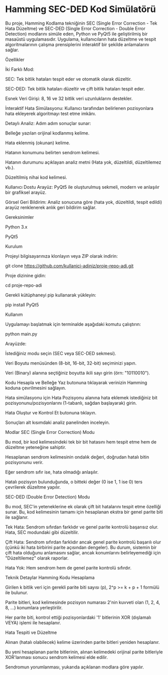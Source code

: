 # Hamming SEC-DED Kod Simülatörü

Bu proje, Hamming Kodlama tekniğinin SEC (Single Error Correction - Tek Hata Düzeltme) ve SEC-DED (Single Error Correction - Double Error Detection) modlarını simüle eden, Python ve PyQt5 ile geliştirilmiş bir masaüstü uygulamasıdır. Uygulama, kullanıcıların hata düzeltme ve tespit algoritmalarının çalışma prensiplerini interaktif bir şekilde anlamalarını sağlar.

Özellikler

İki Farklı Mod:

SEC: Tek bitlik hataları tespit eder ve otomatik olarak düzeltir.

SEC-DED: Tek bitlik hataları düzeltir ve çift bitlik hataları tespit eder.

Esnek Veri Girişi: 8, 16 ve 32 bitlik veri uzunluklarını destekler.

İnteraktif Hata Simülasyonu: Kullanıcı tarafından belirlenen pozisyonlara hata ekleyerek algoritmayı test etme imkânı.

Detaylı Analiz: Adım adım sonuçlar sunar:

Belleğe yazılan orijinal kodlanmış kelime.

Hata eklenmiş (okunan) kelime.

Hatanın konumunu belirten sendrom kelimesi.

Hatanın durumunu açıklayan analiz metni (Hata yok, düzeltildi, düzeltilemez vb.).

Düzeltilmiş nihai kod kelimesi.

Kullanıcı Dostu Arayüz: PyQt5 ile oluşturulmuş sekmeli, modern ve anlaşılır bir grafiksel arayüz.

Görsel Geri Bildirim: Analiz sonucuna göre (hata yok, düzeltildi, tespit edildi) arayüz renklenerek anlık geri bildirim sağlar.

Gereksinimler

Python 3.x

PyQt5

Kurulum

Projeyi bilgisayarınıza klonlayın veya ZIP olarak indirin:

git clone https://github.com/kullanici-adiniz/proje-repo-adi.git


Proje dizinine gidin:

cd proje-repo-adi


Gerekli kütüphaneyi pip kullanarak yükleyin:

pip install PyQt5

Kullanım

Uygulamayı başlatmak için terminalde aşağıdaki komutu çalıştırın:

python main.py


Arayüzde:

İstediğiniz modu seçin (SEC veya SEC-DED sekmesi).

Veri Boyutu menüsünden (8-bit, 16-bit, 32-bit) seçiminizi yapın.

Veri (Binary) alanına seçtiğiniz boyutta ikili sayı girin (örn: "10110010").

Kodu Hesapla ve Belleğe Yaz butonuna tıklayarak verinizin Hamming koduna çevrilmesini sağlayın.

Hata simülasyonu için Hata Pozisyonu alanına hata eklemek istediğiniz bit pozisyonunu/pozisyonlarını (1-tabanlı, sağdan başlayarak) girin.

Hata Oluştur ve Kontrol Et butonuna tıklayın.

Sonuçları alt kısımdaki analiz panelinden inceleyin.

Modlar
SEC (Single Error Correction) Modu

Bu mod, bir kod kelimesindeki tek bir bit hatasını hem tespit etme hem de düzeltme yeteneğine sahiptir.

Hesaplanan sendrom kelimesinin ondalık değeri, doğrudan hatalı bitin pozisyonunu verir.

Eğer sendrom sıfır ise, hata olmadığı anlaşılır.

Hatalı pozisyon bulunduğunda, o bitteki değer (0 ise 1, 1 ise 0) ters çevrilerek düzeltme yapılır.

SEC-DED (Double Error Detection) Modu

Bu mod, SEC'in yeteneklerine ek olarak çift bit hatalarını tespit etme özelliği sunar. Bu, kod kelimesinin tamamı için hesaplanan ekstra bir genel parite biti ile sağlanır.

Tek Hata: Sendrom sıfırdan farklıdır ve genel parite kontrolü başarısız olur. Hata, SEC modundaki gibi düzeltilir.

Çift Hata: Sendrom sıfırdan farklıdır ancak genel parite kontrolü başarılı olur (çünkü iki hata birbirini parite açısından dengeler). Bu durum, sistemin bir çift hata olduğunu anlamasını sağlar, ancak konumlarını belirleyemediği için "Düzeltilemez" olarak raporlar.

Hata Yok: Hem sendrom hem de genel parite kontrolü sıfırdır.

Teknik Detaylar
Hamming Kodu Hesaplama

Girilen k bitlik veri için gerekli parite biti sayısı (p), 2^p >= k + p + 1 formülü ile bulunur.

Parite bitleri, kod kelimesinde pozisyon numarası 2'nin kuvveti olan (1, 2, 4, 8, ...) konumlara yerleştirilir.

Her parite biti, kontrol ettiği pozisyonlardaki '1' bitlerinin XOR (dışlamalı VEYA) işlemi ile hesaplanır.

Hata Tespiti ve Düzeltme

Alınan (hatalı olabilecek) kelime üzerinden parite bitleri yeniden hesaplanır.

Bu yeni hesaplanan parite bitlerinin, alınan kelimedeki orijinal parite bitleriyle XOR'lanması sonucu sendrom kelimesi elde edilir.

Sendromun yorumlanması, yukarıda açıklanan modlara göre yapılır.

